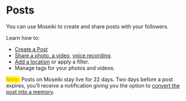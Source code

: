 # Posts

You can use Moseiki to create and share posts with your followers.

Learn how to:

* [Create a Post](create-a-post.md)
* [Share a photo, a video](create-a-post.md#how-to-add-media-from-device-storage-media-library-to-a-post), [voice recording](create-a-post.md#how-to-add-voice-recording-to-a-post).
* [Add a location](create-a-post.md#how-to-add-a-location-to-a-post) or apply a filter.
* Manage tags for your photos and videos.

<mark style="color:orange;">**Note:**</mark> Posts on Moseiki stay live for 22 days. Two days before a post expires, you’ll receive a notification giving you the option to [convert the post into a memory](../create-a-memory.md#convert-a-post-to-memory).
